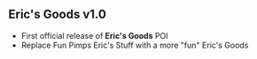 Eric's Goods v1.0
-----------------

* First official release of **Eric's Goods** POI
* Replace Fun Pimps Eric's Stuff with a more "fun" Eric's Goods